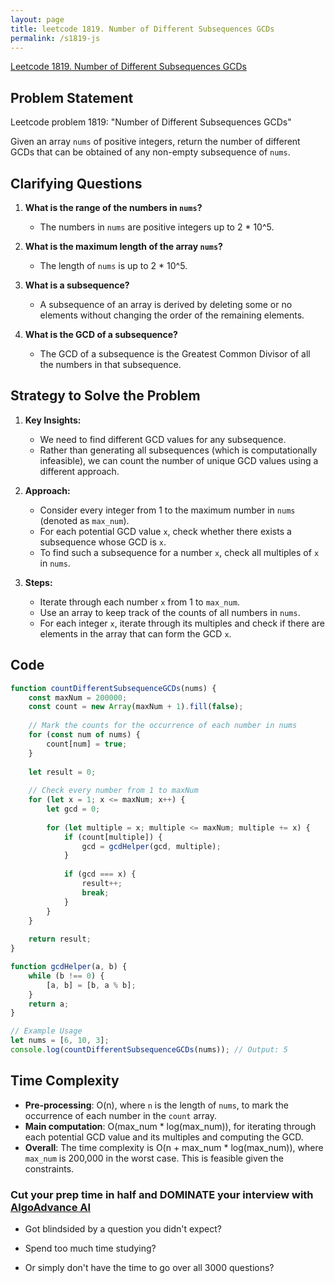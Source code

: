```yaml
---
layout: page
title: leetcode 1819. Number of Different Subsequences GCDs
permalink: /s1819-js
---
```

[Leetcode 1819. Number of Different Subsequences GCDs](https://algoadvance.github.io/algoadvance/l1819)
## Problem Statement
Leetcode problem 1819: "Number of Different Subsequences GCDs"

Given an array `nums` of positive integers, return the number of different GCDs that can be obtained of any non-empty subsequence of `nums`.

## Clarifying Questions
1. **What is the range of the numbers in `nums`?**
   - The numbers in `nums` are positive integers up to 2 * 10^5.
   
2. **What is the maximum length of the array `nums`?**
   - The length of `nums` is up to 2 * 10^5.
   
3. **What is a subsequence?**
   - A subsequence of an array is derived by deleting some or no elements without changing the order of the remaining elements.
   
4. **What is the GCD of a subsequence?**
   - The GCD of a subsequence is the Greatest Common Divisor of all the numbers in that subsequence.

## Strategy to Solve the Problem
1. **Key Insights:**
   - We need to find different GCD values for any subsequence.
   - Rather than generating all subsequences (which is computationally infeasible), we can count the number of unique GCD values using a different approach.

2. **Approach:**
   - Consider every integer from 1 to the maximum number in `nums` (denoted as `max_num`).
   - For each potential GCD value `x`, check whether there exists a subsequence whose GCD is `x`.
   - To find such a subsequence for a number `x`, check all multiples of `x` in `nums`.

3. **Steps:**
   - Iterate through each number `x` from 1 to `max_num`.
   - Use an array to keep track of the counts of all numbers in `nums`.
   - For each integer `x`, iterate through its multiples and check if there are elements in the array that can form the GCD `x`.

## Code

```javascript
function countDifferentSubsequenceGCDs(nums) {
    const maxNum = 200000;
    const count = new Array(maxNum + 1).fill(false);
    
    // Mark the counts for the occurrence of each number in nums
    for (const num of nums) {
        count[num] = true;
    }
    
    let result = 0;
    
    // Check every number from 1 to maxNum
    for (let x = 1; x <= maxNum; x++) {
        let gcd = 0;
        
        for (let multiple = x; multiple <= maxNum; multiple += x) {
            if (count[multiple]) {
                gcd = gcdHelper(gcd, multiple);
            }
            
            if (gcd === x) {
                result++;
                break;
            }
        }
    }
    
    return result;
}

function gcdHelper(a, b) {
    while (b !== 0) {
        [a, b] = [b, a % b];
    }
    return a;
}

// Example Usage
let nums = [6, 10, 3];
console.log(countDifferentSubsequenceGCDs(nums)); // Output: 5
```

## Time Complexity
- **Pre-processing**: O(n), where `n` is the length of `nums`, to mark the occurrence of each number in the `count` array.
- **Main computation**: O(max_num * log(max_num)), for iterating through each potential GCD value and its multiples and computing the GCD.
- **Overall**: The time complexity is O(n + max_num * log(max_num)), where `max_num` is 200,000 in the worst case. This is feasible given the constraints.


### Cut your prep time in half and DOMINATE your interview with [AlgoAdvance AI](https://algoAdvance.com)

- Got blindsided by a question you didn't expect?

- Spend too much time studying?

- Or simply don't have the time to go over all 3000 questions?

